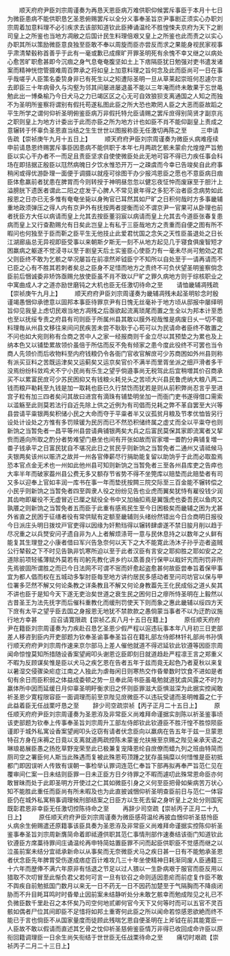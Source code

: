 <!-- { "loadSidebar": true } -->
　　顺天府府尹臣刘宗周谨奏为再恳天恩臣病万难供职仰候罢斥事臣于本月十七日为微臣患病不能供职恳乞圣恩俯赐罢斥以全分义事奉圣旨京尹事剧正须实心办职刘宗周着加意料理不必引疾求去该部知道钦此臣捧诵温纶不胜惶悚夫京府为天下之剧司皇上之所鉴也当地方凋敝之后国计民生料理倍艰又皇上之所鉴也此而责之以实心办职其所以策励微臣意良独至臣敢不奉以周旋而臣亦尝反而求之果能身视民家视事乎肃清辇毂称首善乎于此有一毫或歉已成瘝旷开罪圣明死有余愧不幸又继之以病处心愈苦旷职愈甚即今沉痼之身气息奄奄腹坚如土上下痞隔臣犹日勉强对吏书遣发诸案而精神恍惚管摄难周百弊承之将如皇上加意料理之旨何念及此而臣尚可一日在事乎哉嗟乎人臣策名委贽身非已有死生以之矧遭际圣明一旦从草莱起崇班何忍遽尔言去即臣三十年病骨久与沟壑为邻其间屡进屡退虽不能以三年淹而终未敢果于忘世黾勉此出一博桑榆乃今日犬马之力已竭区区之心无可自效狼狈支离通国之人知之而独不为圣明所鉴察将谓别有假托苟遂私图此臣之所大恐也欺罔人臣之大恶而臣故蹈之平生所学之谓何仰祈圣明俯鉴臣病万非假托特允臣请赐之罢斥庻得别简贤才副京兆之职则皇上为地方计委出于此而亦臣之所为地方计也如臣不肖不能仰副皇上责成之意辗转于怀辜负圣恩直当结之生生世世以图报称臣无任激切再陈之至
　　三申请告疏【崇祯庚午九月十五日上】
　　顺天府府尹臣刘宗周谨奏为微臣乆病难痊续申前请恳恩终赐罢斥事臣因患病不能供职于本年七月两疏乞骸未蒙俞允煌煌严旨勉臣以实心干办者不一而足且责臣坚求自使使微臣处此无地可容不得已力疾任事会科场在即拮据正殷臣以尫然病魄日夕饮水惟恐开万一之疎虞而今幸已告竣矣自此府事稍闲或得优游卧理一面便于调摄以就痊可徐图干办少报鸿恩臣之愿也不意臣病日痼臣体愈羸前者犹患在脾胃而今则转授于神明昼忽忽以健忘夜怔忡而废寐至于胆汁上溢膀胱下遗医者谓此二阳之症发于心脾人不常见衰年得之多犯不治者臣念病势如此报恩之日亦已无多惟有奄奄坐毙以身殉官已耳然其如尸旷之日积何哉时方多事畿辅重地政须弹压之得人内有京尹外有抚按两者提衡而论不谓京尹一官果可从卧理也前者抚臣方大任以病请而皇上允其去按臣董羽宸以病请而皇上允其去今道臣张春复患病而皇上又行查勘赐允有日矣此岂皇上有私于三臣哉地方之责重而自便之图有所不暇问也何独至于臣而靳之臣平生无他技止此爱君忧国之念矢之天性臣虽退处之日长江湖廊庙总无异视即臣受事以来朝斯夕斯无一刻不从地方起见几于寝食俱废智短才困羸病之躯遂不觉浸寻以至于剧皇天后土实鉴臣心使臣力有一毫未尽尚可勉効之君父则臣终不敢为乞骸之举况屡旨在前凛然斧钺臣宁不知所以自处至于一请再请而不已臣之心有不胜其若刺者矣总之臣身不足惜而地方之责终不可负伏望圣明鉴察倘念臣前后悃诚委非矫饰亟赐允放使臣虽不肖不致以尸旷之罪久病地方则于综核职业之中寓曲成人才之道亦励世磨钝之大机也臣无任激切待命之至
　　请恤畿辅凋残疏【崇祯庚午九月上】
　　顺天府府尹臣刘宗周谨奏为畿辅凋残未起圣明轸念时殷谨竭愚悃仰承徳意以固邦本事臣待罪京尹有日愧无丝毫补于地方顷从邸报中屡绎明旨仰见我皇上虑切民艰当地方凋残之后亟欲起流离琐尾而置之生全以为邦本计至悉也至以抚绥专责之府县有司则臣于所属州县其敢以膜外视哉惟是病废日乆一切不能料理毎从州县文移往来间问民疾苦未尝不耿耿于心苟可以为民请命者臣终不敢置之不问也如大宛则称有佥商之苦中人之家一经报商则千金立尽以其预垫之为累也及上纳本色又以铺垫累故领价虽倍于所估而反不免有倾家之患今度此役终不可罢也当令商人先领价而后收物料至内府钱粮仍令各衙门官收官解庻可少苏商困如外州县则称有派买豆料之苦既运津矣又运蓟矣又运京矣官价不满半而里胥坐派之细戸滑者多干没焉纷纷科敛鸡犬不宁小民尚有乐生之望乎倘邉事尚无税驾此后宜稍増其价召商承买不以累富民庻可少苏民困抑又有钱粮火耗兑头之苦顷大兴县民鲁虎纳大粮八两二钱而粮戸勒耗至九钱是加一取耗也臣已久行禁饬而犹若是则从前积弊尚忍言乎至进宫子粒有加三四者矣问其故曰进宫有滴珠有铺垫明坐加一而衙门吏书遂得借口需索以滥觞至此则莫若法行自近先除上供之近例为有司倡而兑耗之弊不革自罢至大兴等县尝请平粜银两矣积储小民之大命而夺于平粜者半又议孤贫月粮及节孝优恤皆另行设处计设处之方惟有多罚赎锾为民厉而已不然恐积储终属之虚丈而全以平粜夺也则新饷之当暂免者一昌平等州县尝请典铺银两矣大兵之后富民莫保其家即流寓者又挈赀而遁向所取之酌分者势难望门悬坐也间有开张如故而官家増一畨酌分典铺复増一畨子钱承平之日富民犹自不堪况此日之贫民乎则新饷之当暂免者二通州又请祗候马夫银两矣该州以赈济之故并一州各官俸薪尽行捐助能复留以助饷乎于此而必取盈焉恐本官点金无术也一州如此他州县可知则新饷之当暂免者三至各州县库吏之告瘁也大率半年而破家葢州县公费无多又额存节省势不得不坐筦库以赔垫而此赔垫者有司又多以迎奉上官如丰润一库书在事一年而垫抚按闗三院交际至三百金能不辗转偿之小民乎则新饷之当暂免者四至舆隶人役之纷纷见告也业虎而翼矣犹恃有雇役钱少润其齿吻即雇役不无虚冒近已厘之赋役全书中又加抽扣焉是翼饿虎也委吾民以鱼肉又孰餍之则新饷之当暂免者五而臣于此重有感焉民生至今日困极矣而畿辅之困为尤甚外省直之民困于征缮者役有常供赋有定额至畿辅则头绪纷然错出今日佥商明日报役今日派庄头明日拨坟戸官吏得以因缘为奸勲珰得以辗转肆虐遂不禁日朘月削以趋于尽况重之以兵燹安问孑遗自非为人上者解烦涤苛一意与民休息持之以数年之乆鲜有能复其生理登之小康者借曰军兴告急奈何以天下之大不能寛此汤沐子孙乎迩者盗贼公行辇毂之下不时见告孰非饥寒所迫以至于此者汉臣有言安之耶抑胜之耶如安之之道除前项轻徭薄赋外莫若有司躬先教化讲乡约以蒸善良行保甲以戢奸宄而刑罚非所先焉彼固所谓胜之而已今日法网不可谓不宻而奸愈起盗愈甚何故臣尝奉旨着保甲事宜为都人倡而权在五城动多掣肘臣毎至地方讲约居民多感动者至问司坊官以保与甲位署多茫然不解又何论条教之详条教且不解又何论身教葢先王化民成俗之道乆矣其不讲也臣于是知今天下遂无吏治矣世道之衰生民之困何日之瘳所恃圣明在上毅然以古昔圣王为法先抚字而后催科重教化而缓刑罚使天下则而象之惠此畿辅以绥四方天下庻有太平之望乎臣去国之身报恩无地犹不禁款款之愚倘蒙当事者不以为迂酌议施行地方幸甚
　　应召请寛限疏【崇祯乙亥八月十五日在籍上】
　　原任顺天府府尹在籍臣刘宗周谨奏为力疾赴召恳乞圣恩少假严程以逭违玩事本年八月初三日吏部差人移咨到臣内开吏部题为钦奉圣谕事奉圣旨召在籍礼部左侍郎林钎礼部尚书孙慎行顺天府府尹刘宗周作速来京尔部马上差人催他就道不得迟延钦此钦遵等因臣宗周闻命惊惶莫知所措随设香案望阙叩头谢恩讫臣即刻日就道趋赴严程凛王言之郑重义不暇为反顾谋矣惟是臣以犬马之疾乞恩在告者五年于兹而竟无起色乃者夏秋以来复以暑湿交侵骤染疟症江南之人独此为虐毎闲日则寒热交作昏晕数时饮食不进如是者旬有余日而臣积弱之体益成委顿之势一旦奉此简书臣虽黾勉就道犹虞风露之不时为羸体所中因而延缓日月仰辜圣明盱衡求旧之怀则臣罪滋大臣惧滋深为此据实控闻敢祈圣恩少寛程限容臣一面调理而前至京陛见庻微臣不以违玩受谴而圣明帷葢之仁于此益着臣无任战栗吁恳之至
　　辞少司空疏崇祯【丙子正月二十五日上】
　　原任顺天府府尹臣刘宗周谨奏为圣恩洊及非常臣义尚难拜命谨据实剖陈以祈圣鉴事顷该吏部题为钦奉上传事奉圣旨刘宗周升工部左侍郎钦此钦遵臣不胜汗惶不胜惊陨臣谨即于城外私寓设香案望阙叩头讫窃有请者伏念臣向以羸病在告五年于兹一旦蒙恩特召方身在床褥之日竟以支离就道两疏控陈未蒙鉴允扶掖至京赐之陛见亲承天语之琳琅曷展臣愚之扬扢草野宠荣至此已极兼复宠降恩纶自庻僚而蜡九列之班由特简而厕司空之署臣何人斯当此殊遇而复被此殊恩苟顶踵之犹存虽捐糜以何惜惟是臣初抵都门即因误听人传致有误朝一事检举认罪词连范仁奉旨下部再拟再奉严旨范仁见在覆审间仁案一日未结则臣罪一日未正臣方日夕待罪之不暇而遽叨此殊常恩命臣亦何敢冒昧而处于此即圣明方开使过之仁其如微臣引身之义何至臣把骨如柴病苦万状心知不能胜此重任而臣尚有所未暇及也为此直披诚悃仰祈圣明查臣前日与范仁一体容臣仍在城外私寓稍事调理候刑部结案之日臣方以生死去留之身听皇上之处分则国宪既彰君恩非幸臣无任激切控陈待命之至
　　再辞少司空疏【崇祯丙子正月二十九日上】
　　原任顺天府府尹臣刘宗周谨奏为微臣感荷温纶再披血悃仰祈圣慈怜臣乆病余生俯赐遣还原籍事该臣具奏为圣恩洊及非常臣义尚难拜命谨据实控陈仰祈圣鉴事奉圣旨刘宗周新膺简命着即祗遵供职其范仁事情刑部作速奏结该衙门知道钦此钦遵臣方席藁待罪间庄诵温纶再申特简姑置臣罪不问而起臣供职臣不觉感而继之以泣虽前案未结分宜祗承新命以从事矣而无奈微臣犬马之疾日甚一日有不能勉承圣恩者伏念臣先年脾胃受伤遂成痞症百计难攻几三十年坐使精神日耗渐同废人臣通籍三十六年而歴俸不满六年原非有恬退之节足以过人猥以一生卧病艰于服官而臣反用以猎取不次叨冒至此惭负君父若何可言一旦有钦召之命则适因患疟而前症复作臣不敢不舆疾自前勉抵国门数月以来无一日不药无一日不因药加楚至于气隔胸而不降痰闭胁而不升目眊耳鸣时时昏晕止因前案未结静听处分未敢乞骸幸而勉成陛见之礼已不负微臣数千里赴召之本怀矣乃司空何地贰卿何官今天下又何等时而可以五官不灵百骸如偶者尸位其间即臣不足惜将如邦土重寄何此臣之所以闻命若惊感恩欲絶而终不能已于言也倘臣不从国家量度而徒顾此残喘乞恩自便圣明在上斧钺在前其能寛臣一人臣故不敢以假请而直述其乞骨之忱仰祈圣慈俯鉴臣情万非得已收回成命许臣以原衔回籍调理臣一日余生尚矢衔结于世世臣无任战栗待命之至
　　痛切时艰疏【崇祯丙子二月二十三日上】
